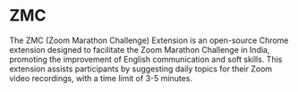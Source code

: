 # ZMC
The ZMC (Zoom Marathon Challenge) Extension is an open-source Chrome extension designed to facilitate the Zoom Marathon Challenge in India, promoting the improvement of English communication and soft skills. This extension assists participants by suggesting daily topics for their Zoom video recordings, with a time limit of 3-5 minutes.
